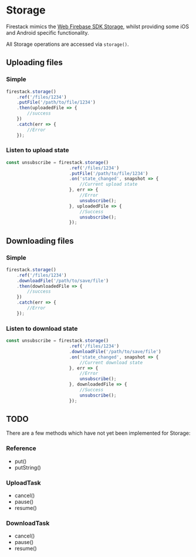 
# Storage

Firestack mimics the [Web Firebase SDK Storage](https://firebase.google.com/docs/storage/web/start), whilst
providing some iOS and Android specific functionality.

All Storage operations are accessed via `storage()`.

## Uploading files

### Simple

```javascript
firestack.storage()
    .ref('/files/1234')
    .putFile('/path/to/file/1234')
    .then(uploadedFile => {
        //success
    })
    .catch(err => {
        //Error
    });
```

### Listen to upload state

```javascript
const unsubscribe = firestack.storage()
                        .ref('/files/1234')
                        .putFile('/path/to/file/1234')
                        .on('state_changed', snapshot => {
                            //Current upload state
                        }, err => {
                            //Error
                            unsubscribe();
                        }, uploadedFile => {
                            //Success
                            unsubscribe();
                        });
```

## Downloading files

### Simple

```javascript
firestack.storage()
    .ref('/files/1234')
    .downloadFile('/path/to/save/file')
    .then(downloadedFile => {
        //success
    })
    .catch(err => {
        //Error
    });
```

### Listen to download state

```javascript
const unsubscribe = firestack.storage()
                        .ref('/files/1234')
                        .downloadFile('/path/to/save/file')
                        .on('state_changed', snapshot => {
                            //Current download state
                        }, err => {
                            //Error
                            unsubscribe();
                        }, downloadedFile => {
                            //Success
                            unsubscribe();
                        });
```

## TODO

There are a few methods which have not yet been implemented for Storage:

### Reference
- put()
- putString()

### UploadTask
- cancel()
- pause()
- resume()

### DownloadTask
- cancel()
- pause()
- resume()
